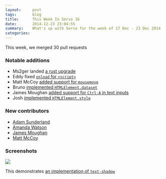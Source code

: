 ```yaml
---
layout:     post
tags:       blog
title:      This Week In Servo 16
date:       2014-12-23 23:04:55
summary:    What's up with Servo for the week of 17 Dec - 23 Dec 2014
categories: 
---
```


This week, we merged 30 pull requests

### Notable additions

 - Ms2ger landed [a rust upgrade](https://github.com/servo/servo/pull/4405)
 - Eddy fixed [`onload` for `<script>`](https://github.com/servo/servo/pull/4326)
 - Matt McCoy [added support for `mousemove`](https://github.com/servo/servo/pull/4453)
 - Bruno [implemented `HTMLElement.dataset`](https://github.com/servo/servo/pull/4038)
 - James Moughan [added support for `Ctrl-A` in text inputs](https://github.com/servo/servo/pull/4457)
 - Josh [implemented `HTMLElement.style`](https://github.com/servo/servo/pull/4342)

### New contributors

 - [Adam Sunderland](https://github.com/iterion)
 - [Amanda Watson](https://github.com/amwatson)
 - [James Moughan](https://github.com/jamougha)
 - [Matt McCoy](https://github.com/mattnenterprise)

### Screenshots

![](http://i.imgur.com/aB3sp9F.jpg)

This demonstrates [an implementation of `text-shadow`](https://github.com/servo/servo/pull/4475)
